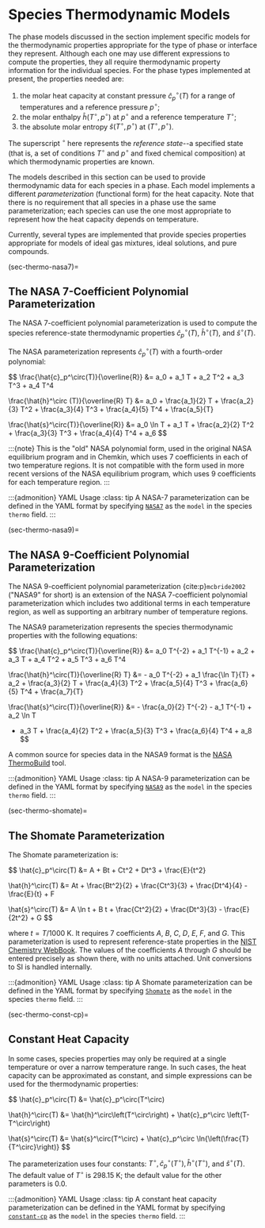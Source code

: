 # Species Thermodynamic Models

The phase models discussed in the [](phase-thermo) section implement specific models for
the thermodynamic properties appropriate for the type of phase or interface they
represent. Although each one may use different expressions to compute the properties,
they all require thermodynamic property information for the individual species. For the
phase types implemented at present, the properties needed are:

1. the molar heat capacity at constant pressure $\hat{c}^\circ_p(T)$ for a range of
   temperatures and a reference pressure $p^\circ$;
2. the molar enthalpy $\hat{h}(T^\circ, p^\circ)$ at $p^\circ$ and a reference
   temperature $T^\circ$;
3. the absolute molar entropy $\hat{s}(T^\circ, p^\circ)$ at $(T^\circ, p^\circ)$.

The superscript $^\circ$ here represents the *reference state*--a specified state (that
is, a set of conditions $T^\circ$ and $p^\circ$ and fixed chemical composition) at which
thermodynamic properties are known.

The models described in this section can be used to provide thermodynamic data for each
species in a phase. Each model implements a different *parameterization* (functional
form) for the heat capacity. Note that there is no requirement that all species in a
phase use the same parameterization; each species can use the one most appropriate to
represent how the heat capacity depends on temperature.

Currently, several types are implemented that provide species properties appropriate for
models of ideal gas mixtures, ideal solutions, and pure compounds.

(sec-thermo-nasa7)=
## The NASA 7-Coefficient Polynomial Parameterization

The NASA 7-coefficient polynomial parameterization is used to compute the species
reference-state thermodynamic properties $\hat{c}^\circ_p(T)$, $\hat{h}^\circ(T)$, and
$\hat{s}^\circ(T)$.

The NASA parameterization represents $\hat{c}^\circ_p(T)$ with a fourth-order
polynomial:

$$
\frac{\hat{c}_p^\circ(T)}{\overline{R}} &= a_0 + a_1 T + a_2 T^2 + a_3 T^3 + a_4 T^4

\frac{\hat{h}^\circ (T)}{\overline{R} T} &= a_0 + \frac{a_1}{2} T + \frac{a_2}{3} T^2 +
    \frac{a_3}{4} T^3 + \frac{a_4}{5} T^4 + \frac{a_5}{T}

\frac{\hat{s}^\circ(T)}{\overline{R}} &= a_0 \ln T + a_1 T + \frac{a_2}{2} T^2 +
    \frac{a_3}{3} T^3 + \frac{a_4}{4} T^4 + a_6
$$

:::{note}
This is the "old" NASA polynomial form, used in the original NASA equilibrium program
and in Chemkin, which uses 7 coefficients in each of two temperature regions. It is not compatible with the form used in more recent versions of the NASA equilibrium program,
which uses 9 coefficients for each temperature region.
:::

:::{admonition} YAML Usage
:class: tip
A NASA-7 parameterization can be defined in the YAML format by specifying
[`NASA7`](sec-yaml-nasa7) as the `model` in the species `thermo` field.
:::

(sec-thermo-nasa9)=
## The NASA 9-Coefficient Polynomial Parameterization

The NASA 9-coefficient polynomial parameterization {cite:p}`mcbride2002` ("NASA9" for
short) is an extension of the NASA 7-coefficient polynomial parameterization which
includes two additional terms in each temperature region, as well as supporting an
arbitrary number of temperature regions.

The NASA9 parameterization represents the species thermodynamic properties with the
following equations:

$$
\frac{\hat{c}_p^\circ(T)}{\overline{R}} &= a_0 T^{-2} + a_1 T^{-1} + a_2 + a_3 T
    + a_4 T^2 + a_5 T^3 + a_6 T^4

\frac{\hat{h}^\circ(T)}{\overline{R} T} &= - a_0 T^{-2} + a_1 \frac{\ln T}{T} + a_2
    + \frac{a_3}{2} T + \frac{a_4}{3} T^2  + \frac{a_5}{4} T^3 +
    \frac{a_6}{5} T^4 + \frac{a_7}{T}

\frac{\hat{s}^\circ(T)}{\overline{R}} &= - \frac{a_0}{2} T^{-2} - a_1 T^{-1} + a_2 \ln T
   + a_3 T + \frac{a_4}{2} T^2 + \frac{a_5}{3} T^3  + \frac{a_6}{4} T^4 + a_8
$$

A common source for species data in the NASA9 format is the
[NASA ThermoBuild](/userguide/thermobuild) tool.

:::{admonition} YAML Usage
:class: tip
A NASA-9 parameterization can be defined in the YAML format by specifying
[`NASA9`](sec-yaml-nasa9) as the `model` in the species `thermo` field.
:::

(sec-thermo-shomate)=
## The Shomate Parameterization

The Shomate parameterization is:

$$
\hat{c}_p^\circ(T) &= A + Bt + Ct^2 + Dt^3 + \frac{E}{t^2}

\hat{h}^\circ(T) &= At + \frac{Bt^2}{2} + \frac{Ct^3}{3} + \frac{Dt^4}{4} -
    \frac{E}{t} + F

\hat{s}^\circ(T) &= A \ln t + B t + \frac{Ct^2}{2} + \frac{Dt^3}{3} - \frac{E}{2t^2} + G
$$

where $t = T / 1000\textrm{ K}$. It requires 7 coefficients $A$, $B$, $C$, $D$, $E$,
$F$, and $G$. This parameterization is used to represent reference-state properties in
the [NIST Chemistry WebBook](http://webbook.nist.gov/chemistry). The values of the
coefficients $A$ through $G$ should be entered precisely as shown there, with no units
attached. Unit conversions to SI is handled internally.

:::{admonition} YAML Usage
:class: tip
A Shomate parameterization can be defined in the YAML format by specifying
[`Shomate`](sec-yaml-shomate) as the `model` in the species `thermo` field.
:::

(sec-thermo-const-cp)=
## Constant Heat Capacity

In some cases, species properties may only be required at a single temperature or over a
narrow temperature range. In such cases, the heat capacity can be approximated as
constant, and simple expressions can be used for the thermodynamic properties:

$$
\hat{c}_p^\circ(T) &= \hat{c}_p^\circ(T^\circ)

\hat{h}^\circ(T) &= \hat{h}^\circ\left(T^\circ\right) + \hat{c}_p^\circ \left(T-T^\circ\right)

\hat{s}^\circ(T) &= \hat{s}^\circ(T^\circ) + \hat{c}_p^\circ \ln{\left(\frac{T}{T^\circ}\right)}
$$

The parameterization uses four constants: $T^\circ, \hat{c}_p^\circ(T^\circ),
\hat{h}^\circ(T^\circ)$, and $\hat{s}^\circ(T)$. The default value of $T^\circ$ is
298.15 K; the default value for the other parameters is 0.0.

:::{admonition} YAML Usage
:class: tip
A constant heat capacity parameterization can be defined in the YAML format by
specifying [`constant-cp`](sec-yaml-constcp) as the `model` in the species `thermo`
field.
:::
